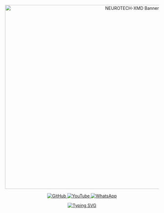 <p align="center">
  <img src="https://i.ibb.co/gZCRDV6/Whats-App-Image-2025-05-30-at-13-08-32-53869e27.jpg" alt="NEUROTECH-XMD Banner" width="816" height="600">
</p>

<p align="center">
  <a href="https://github.com/Allamano774/NEUROTECH-XMD">
    <img title="GitHub" src="https://img.shields.io/badge/NEUROTECH--XMD-blue?style=for-the-badge&logo=github">
  </a>
  <a href="https://www.youtube.com/@Neurotech-xmd">
    <img title="YouTube" src="https://img.shields.io/badge/YouTube Channel-darkred?style=for-the-badge&logo=youtube">
  </a>
  <a href="https://wa.me/254785760507">
    <img title="WhatsApp" src="https://img.shields.io/badge/Contact Me-darkgreen?style=for-the-badge&logo=whatsapp">
  </a>
</p>

<p align="center">
  <a href="https://git.io/typing-svg">
    <img src="https://readme-typing-svg.herokuapp.com?font=Rockstar-ExtraBold&size=30&pause=1000&color=0000FF&center=true&vCenter=true&width=815&height=60&lines=Empowering+Neurotechnology+Innovation" alt="Typing SVG">
  </a>
</p>
